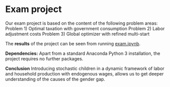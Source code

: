 # Exam project

Our exam project is based on the content of the following problem areas:
Problem 1) Optimal taxation with government consumption 
Problem 2) Labor adjustment costs
Problem 3) Global optimizer with refined multi-start

The **results** of the project can be seen from running [exam.ipynb](exam.ipynb).

**Dependencies:** Apart from a standard Anaconda Python 3 installation, the project requires no further packages.

**Conclusion**
Introducing stochastic children in a dynamic framework of labor and household production with endogenous wages, allows us to get deeper understanding of the causes of the gender gap. 